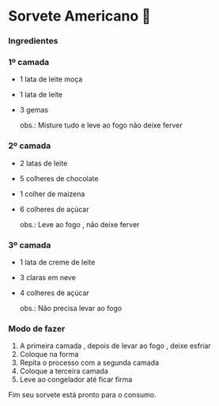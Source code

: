 # Sorvete Americano :ice_cream:

### Ingredientes 

###  1º camada

- 1 lata de leite moça

- 1 lata de leite

- 3 gemas

  obs.: Misture tudo e leve ao fogo não deixe ferver 

###  2º camada

- 2 latas de leite

- 5 colheres de chocolate

- 1 colher de maizena

- 6 colheres de açúcar

  obs.: Leve ao fogo , não deixe ferver

###  3º camada

- 1 lata de creme de leite

- 3 claras em neve

- 4 colheres de açúcar 

  obs.: Não precisa levar ao fogo

### Modo de fazer

1. A primeira camada , depois de levar ao fogo , deixe esfriar 
2. Coloque na forma
3. Repita o processo com a segunda camada 
4. Coloque a terceira camada 
5. Leve ao congelador até ficar firma

Fim seu sorvete está pronto para o consumo.